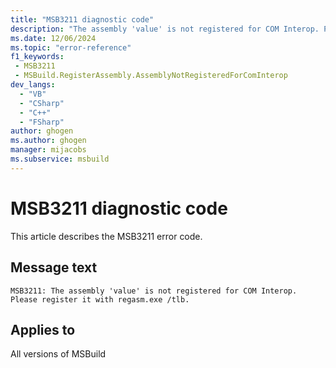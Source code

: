 ```yaml
---
title: "MSB3211 diagnostic code"
description: "The assembly 'value' is not registered for COM Interop. Please register it with regasm.exe /tlb."
ms.date: 12/06/2024
ms.topic: "error-reference"
f1_keywords:
 - MSB3211
 - MSBuild.RegisterAssembly.AssemblyNotRegisteredForComInterop
dev_langs:
  - "VB"
  - "CSharp"
  - "C++"
  - "FSharp"
author: ghogen
ms.author: ghogen
manager: mijacobs
ms.subservice: msbuild
---
```


# MSB3211 diagnostic code

<!-- :::ErrorDefinitionDescription::: -->
<!-- :::editable-content name="introDescription"::: -->
This article describes the MSB3211 error code.
<!-- :::editable-content-end::: -->

## Message text

`MSB3211: The assembly 'value' is not registered for COM Interop. Please register it with regasm.exe /tlb.`

<!-- :::editable-content name="postOutputDescription"::: -->
<!--
{StrBegin="MSB3211: "}
-->
<!-- :::editable-content-end::: -->
<!-- :::ErrorDefinitionDescription-end::: -->

## Applies to

All versions of MSBuild
